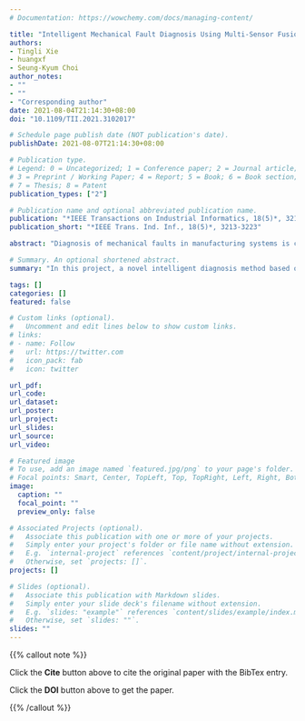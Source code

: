 ```yaml
---
# Documentation: https://wowchemy.com/docs/managing-content/

title: "Intelligent Mechanical Fault Diagnosis Using Multi-Sensor Fusion and Convolution Neural Network"
authors:
- Tingli Xie
- huangxf
- Seung-Kyum Choi
author_notes:
- ""
- ""
- "Corresponding author"
date: 2021-08-04T21:14:30+08:00
doi: "10.1109/TII.2021.3102017"

# Schedule page publish date (NOT publication's date).
publishDate: 2021-08-07T21:14:30+08:00

# Publication type.
# Legend: 0 = Uncategorized; 1 = Conference paper; 2 = Journal article;
# 3 = Preprint / Working Paper; 4 = Report; 5 = Book; 6 = Book section;
# 7 = Thesis; 8 = Patent
publication_types: ["2"]

# Publication name and optional abbreviated publication name.
publication: "*IEEE Transactions on Industrial Informatics, 18(5)*, 3213-3223"
publication_short: "*IEEE Trans. Ind. Inf., 18(5)*, 3213-3223"

abstract: "Diagnosis of mechanical faults in manufacturing systems is critical for ensuring safety and saving costs. With the development of data transmission and sensor technologies, measuring systems can acquire massive amounts of multi-sensor data. Although Deep-Learning (DL) provides an end-to-end way to address the drawbacks of traditional methods, it is necessary to do deep research on an intelligent fault diagnosis method based on Multi-Sensor Data. In this project, a novel intelligent diagnosis method based on Multi-Sensor Fusion (MSF) and Convolutional Neural Network (CNN) is explored. Firstly, a Multi-Signals-to-RGB-Image conversion method based on Principal Component Analysis (PCA) is applied to fuse multi-signal data into three-channel RGB images. Then, an improved CNN with residual networks is proposed, which can balance the relationship between computational cost and accuracy. Two datasets are used to verify the effectiveness of the proposed method. The results show the proposed method outperforms other DL-based methods in terms of accuracy."

# Summary. An optional shortened abstract.
summary: "In this project, a novel intelligent diagnosis method based on Multi-Sensor Fusion (MSF) and Convolutional Neural Network (CNN) is explored."

tags: []
categories: []
featured: false

# Custom links (optional).
#   Uncomment and edit lines below to show custom links.
# links:
# - name: Follow
#   url: https://twitter.com
#   icon_pack: fab
#   icon: twitter

url_pdf:
url_code:
url_dataset:
url_poster:
url_project:
url_slides:
url_source:
url_video:

# Featured image
# To use, add an image named `featured.jpg/png` to your page's folder. 
# Focal points: Smart, Center, TopLeft, Top, TopRight, Left, Right, BottomLeft, Bottom, BottomRight.
image:
  caption: ""
  focal_point: ""
  preview_only: false

# Associated Projects (optional).
#   Associate this publication with one or more of your projects.
#   Simply enter your project's folder or file name without extension.
#   E.g. `internal-project` references `content/project/internal-project/index.md`.
#   Otherwise, set `projects: []`.
projects: []

# Slides (optional).
#   Associate this publication with Markdown slides.
#   Simply enter your slide deck's filename without extension.
#   E.g. `slides: "example"` references `content/slides/example/index.md`.
#   Otherwise, set `slides: ""`.
slides: ""
---
```


{{% callout note %}}

Click the **Cite** button above to cite the original paper with the BibTex entry.

Click the **DOI** button above to get the paper.

{{% /callout %}}

